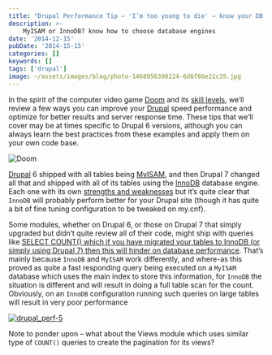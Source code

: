 ```yaml
---
title: "Drupal Performance Tip – 'I’m too young to die' – know your DB engines"
description: >-
    MyISAM or InnoDB? know how to choose database engines
date: '2014-12-15'
pubDate: '2014-15-15'
categories: []
keywords: []
tags: ['drupal']
image: ~/assets/images/blog/photo-1468956398224-6d6f66e22c35.jpg
---
```


In the spirit of the computer video game [Doom](https://web.archive.org/web/20150211095044/http://doom.wikia.com/wiki/Doom) and its [skill levels](https://web.archive.org/web/20150211095044/http://doom.wikia.com/wiki/Skill_level), we’ll review a few ways you can improve your [Drupal](https://web.archive.org/web/20150211095044/http://drupal.org/) speed performance and optimize for better results and server response time. These tips that we’ll cover may be at times specific to Drupal 6 versions, although you can always learn the best practices from these examples and apply them on your own code base.

![Doom](https://web.archive.org/web/20150211095044im_/http://adamatomic.com/pics/blog/doom/doom2.jpg)

[Drupal](https://web.archive.org/web/20150211095044/http://drupal.org/) 6 shipped with all tables being  [MyISAM](https://web.archive.org/web/20150211095044/http://drupal.stackexchange.com/questions/20893/drupal-database-innodb-or-myisam), and then Drupal 7 changed all that and shipped with all of its tables using the  [InnoDB](https://web.archive.org/web/20150211095044/http://drupal.stackexchange.com/questions/20893/drupal-database-innodb-or-myisam) database engine. Each one with its own  [strengths and weaknesses](https://web.archive.org/web/20150211095044/https://www.drupal.org/node/1553474)  but it’s quite clear that `InnoDB` will probably perform better for your Drupal site (though it has quite a bit of fine tuning configuration to be tweaked on my.cnf).

Some modules, whether on Drupal 6, or those on Drupal 7 that simply upgraded but didn’t quite review all of their code, might ship with queries like  [SELECT COUNT() which if you have migrated your tables to InnoDB (or simply using Drupal 7) then this will hinder on database performance](https://web.archive.org/web/20150211095044/http://www.percona.com/blog/2006/12/01/count-for-innodb-tables/). That’s mainly because `InnoDB` and `MyISAM` work differently, and where-as this proved as quite a fast responding query being executed on a `MyISAM` database which uses the main index to store this information, for `InnoDB` the situation is different and will result in doing a full table scan for the count. Obviously, on an `InnoDB` configuration running such queries on large tables will result in very poor performance

[![drupal_perf-5](https://web.archive.org/web/20150211095044im_/http://enginx.com/wp-content/uploads/2014/11/drupal_perf-5.png)](https://web.archive.org/web/20150211095044/http://enginx.com/wp-content/uploads/2014/11/drupal_perf-5.png)

Note to ponder upon – what about the Views module which uses similar type of `COUNT()` queries to create the pagination for its views?